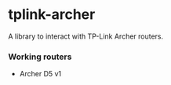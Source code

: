# tplink-archer

A library to interact with TP-Link Archer routers.

### Working routers
- Archer D5 v1